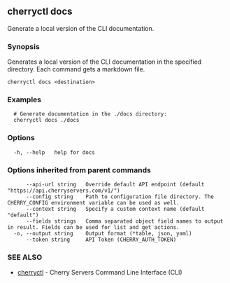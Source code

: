 ## cherryctl docs

Generate a local version of the CLI documentation.

### Synopsis

Generates a local version of the CLI documentation in the specified directory. Each command gets a markdown file.

```
cherryctl docs <destination>
```

### Examples

```
  # Generate documentation in the ./docs directory:
  cherryctl docs ./docs
```

### Options

```
  -h, --help   help for docs
```

### Options inherited from parent commands

```
      --api-url string   Override default API endpoint (default "https://api.cherryservers.com/v1/")
      --config string    Path to configuration file directory. The CHERRY_CONFIG environment variable can be used as well.
      --context string   Specify a custom context name (default "default")
      --fields strings   Comma separated object field names to output in result. Fields can be used for list and get actions.
  -o, --output string    Output format (*table, json, yaml)
      --token string     API Token (CHERRY_AUTH_TOKEN)
```

### SEE ALSO

* [cherryctl](cherryctl.md)	 - Cherry Servers Command Line Interface (CLI)

